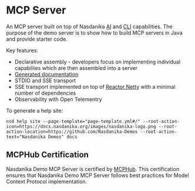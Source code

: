 # MCP Server

An MCP server built on top of Nasdanika [AI](https://docs.nasdanika.org/ai/index.html) and [CLI](https://docs.nasdanika.org/core/cli/index.html) capabilities.
The purpose of the demo server is to show how to build MCP servers in Java and provide starter code.

Key features:

* Declarative assembly - developers focus on implementing individual capabiliies which are then assembled into a server
* [Generated documentation](https://nasdanika-demos.github.io/mcp-server/mcp-server/index.html)
* STDIO and SSE transport
* SSE transport implemented on top of [Reactor Netty](https://projectreactor.io/docs/netty/release/reference/about-doc.html) with a minimal number of dependencies
* Observability with Open Telementry

To generate a help site:

```
nsd help site --page-template="page-template.yml#/" --root-action-icon=https://docs.nasdanika.org/images/nasdanika-logo.png --root-action-location=https://github.com/Nasdanika-Demos --root-action-text="Nasdanika Demos" docs
```

## MCPHub Certification

Nasdanika Demo MCP Server is certified by [MCPHub](https://mcphub.com/mcp-servers/Nasdanika-Demos/mcp-server). 
This certification ensures that Nasdanika Demo MCP Server follows best practices for Model Context Protocol implementation.
